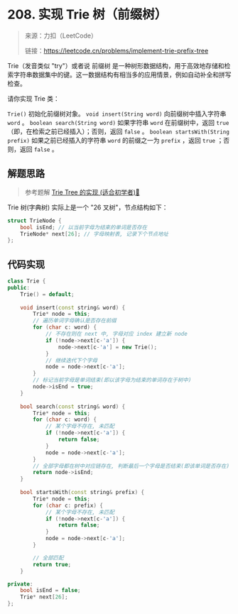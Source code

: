 ﻿# 208. 实现 Trie 树（前缀树）
> 来源：力扣（LeetCode）
> 
> 链接：https://leetcode.cn/problems/implement-trie-prefix-tree

Trie（发音类似 "try"）或者说 前缀树 是一种树形数据结构，用于高效地存储和检索字符串数据集中的键。这一数据结构有相当多的应用情景，例如自动补全和拼写检查。

请你实现 Trie 类：

`Trie()` 初始化前缀树对象。
`void insert(String word)` 向前缀树中插入字符串 `word` 。
`boolean search(String word)` 如果字符串 `word` 在前缀树中，返回 `true`（即，在检索之前已经插入）；否则，返回 `false` 。
`boolean startsWith(String prefix)` 如果之前已经插入的字符串 `word` 的前缀之一为 `prefix` ，返回 `true` ；否则，返回 `false` 。


## 解题思路
> 参考题解 [Trie Tree 的实现 (适合初学者)🌳](https://leetcode.cn/problems/implement-trie-prefix-tree/solutions/98390/trie-tree-de-shi-xian-gua-he-chu-xue-zhe-by-huwt)

Trie 树(字典树) 实际上是一个 "26 叉树"，节点结构如下：
```cpp
struct TrieNode {
    bool isEnd; // 以当前字母为结束的单词是否存在
    TrieNode* next[26]; // 字母映射表, 记录下个节点地址
};
```

## 代码实现
```cpp
class Trie {
public:
    Trie() = default;
    
    void insert(const string& word) {
        Trie* node = this;
        // 遍历单词字母确认是否存在前缀
        for (char c: word) {
            // 不存在则在 next 中, 字母对应 index 建立新 node 
            if (!node->next[c-'a']) {
                node->next[c-'a'] = new Trie();
            }
            // 继续迭代下个字母
            node = node->next[c-'a'];
        }
        // 标记当前字母是单词结束(即以该字母为结束的单词存在于树中)
        node->isEnd = true;
    }
    
    bool search(const string& word) {
        Trie* node = this;
        for (char c: word) {
            // 某个字母不存在, 未匹配
            if (!node->next[c-'a']) {
                return false;
            }
            node = node->next[c-'a'];
        }
        // 全部字母都在树中对应链存在, 判断最后一个字母是否结束(即该单词是否存在)
        return node->isEnd;
    }
    
    bool startsWith(const string& prefix) {
        Trie* node = this;
        for (char c: prefix) {
            // 某个字母不存在, 未匹配
            if (!node->next[c-'a']) {
                return false;
            }
            node = node->next[c-'a'];
        }

        // 全部匹配
        return true;
    }

private:
    bool isEnd = false;
    Trie* next[26];
};
```




